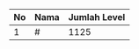 | No | Nama            | Jumlah Level |
|----|-----------------|--------------|
| 1  | #    |    1125        |
